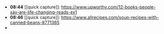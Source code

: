 - **08:44** [[quick capture]]:  https://www.upworthy.com/12-books-people-say-are-life-changing-reads-ex1
- **08:46** [[quick capture]]:  https://www.allrecipes.com/soup-recipes-with-canned-beans-8771365
-